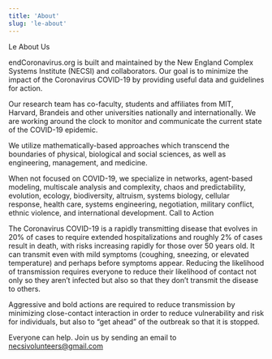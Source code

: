 ```yaml
---
title: 'About'
slug: 'le-about'
---
```



Le  About Us

endCoronavirus.org is built and maintained by the New England Complex Systems Institute (NECSI) and collaborators.  Our goal is to minimize the impact of the Coronavirus COVID-19 by providing useful data and guidelines for action.

Our research team has co-faculty, students and affiliates from MIT, Harvard, Brandeis and other universities nationally and internationally. We are working around the clock to monitor and communicate the current state of the COVID-19 epidemic.

We utilize mathematically-based approaches which transcend the boundaries of physical, biological and social sciences, as well as engineering, management, and medicine.

When not focused on COVID-19, we specialize in networks, agent-based modeling, multiscale analysis and complexity, chaos and predictability, evolution, ecology, biodiversity, altruism, systems biology, cellular response, health care, systems engineering, negotiation, military conflict, ethnic violence, and international development.
Call to Action

The Coronavirus COVID-19 is a rapidly transmitting disease that evolves in 20% of cases to require extended hospitalizations and roughly 2% of cases result in death, with risks increasing rapidly for those over 50 years old. It can transmit even with mild symptoms (coughing, sneezing, or elevated temperature) and perhaps before symptoms appear. Reducing the likelihood of transmission requires everyone to reduce their likelihood of contact not only so they aren’t infected but also so that they don’t transmit the disease to others.

Aggressive and bold actions are required to reduce transmission by minimizing close-contact interaction in order to reduce vulnerability and risk for individuals, but also to “get ahead” of the outbreak so that it is stopped.

Everyone can help. Join us by sending an email to necsivolunteers@gmail.com 
